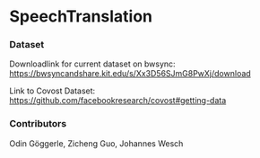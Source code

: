 # SpeechTranslation

### Dataset
Downloadlink for current dataset on bwsync:
https://bwsyncandshare.kit.edu/s/Xx3D56SJmG8PwXj/download

Link to Covost Dataset:
https://github.com/facebookresearch/covost#getting-data

### Contributors
Odin Göggerle, Zicheng Guo, Johannes Wesch
